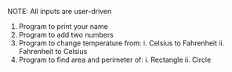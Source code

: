 NOTE: All inputs are user-driven

1. Program to print your name
2. Program to add two numbers
3. Program to change temperature from:
  i. Celsius to Fahrenheit
  ii. Fahrenheit to Celsius
4. Program to find area and perimeter of:
  i. Rectangle
  ii. Circle
